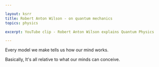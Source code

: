 ```yaml
---

layout: ksrr
title: Robert Anton Wilson - on quantum mechanics
topics: physics

excerpt: YouTube clip - Robert Anton Wilson explains Quantum Physics

---
```


Every model we make tells us how our mind works.

Basically, It's all relative to what our minds can conceive.

 <object width="445" height="364"><param name="movie" value="http://www.youtube.com/v/XEZtw1yt8Kc&hl=en&fs=1&border=1"></param><param name="allowFullScreen" value="true"></param><param name="allowscriptaccess" value="always"></param><embed src="http://www.youtube.com/v/XEZtw1yt8Kc&hl=en&fs=1&border=1" type="application/x-shockwave-flash" allowscriptaccess="always" allowfullscreen="true" width="445" height="364"></embed></object>

